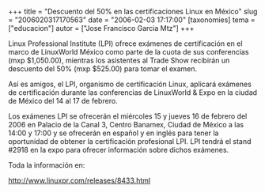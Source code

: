 +++
title = "Descuento del 50% en las certificaciones Linux en México"
slug = "2006020317170563"
date = "2006-02-03 17:17:00"
[taxonomies]
tema = ["educacion"]
autor = ["Jose Francisco Garcia Mtz"]
+++

Linux Professional Institute (LPI) ofrece exámenes de certificación en
el marco de LinuxWorld México como parte de la cuota de sus conferencias
(mxp $1,050.00), mientras los asistentes al Trade Show recibirán un
descuento del 50% (mxp $525.00) para tomar el examen.

<!-- more -->
Así es amigos, el LPI, organismo de certificación Linux, aplicará
exámenes de certificación durante las conferencias de LinuxWorld & Expo
en la ciudad de México del 14 al 17 de febrero.

Los exámenes LPI se ofrecerán el miércoles 15 y jueves 16 de febrero del
2006 en Palacio de la Canal 3, Centro Banamex, Ciudad de México a las
14:00 y 17:00 y se ofrecerán en español y en inglés para tener la
oportunidad de obtener la certificación profesional LPI. LPI tendrá el
stand #2918 en la expo para ofrecer información sobre dichos exámenes.

Toda la información en:

<a href="http://www.linuxpr.com/releases/8433.html">http://www.linuxpr.com/releases/8433.html</a>

